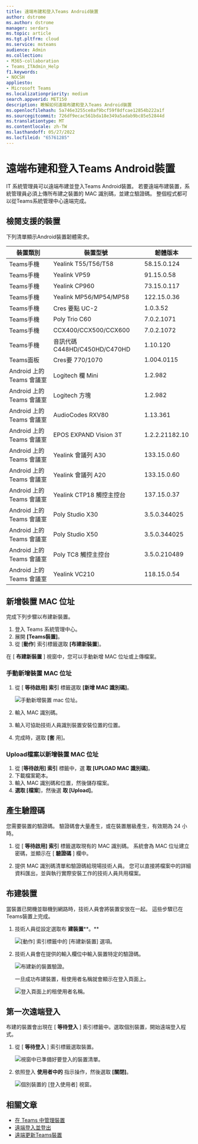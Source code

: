 ```yaml
---
title: 遠端布建和登入Teams Android裝置
author: dstrome
ms.author: dstrome
manager: serdars
ms.topic: article
ms.tgt.pltfrm: cloud
ms.service: msteams
audience: Admin
ms.collection:
- M365-collaboration
- Teams_ITAdmin_Help
f1.keywords:
- NOCSH
appliesto:
- Microsoft Teams
ms.localizationpriority: medium
search.appverid: MET150
description: 瞭解如何遠端布建和登入Teams Android裝置
ms.openlocfilehash: 5a746e3255ce8af9bcf59f8dfcae12854b222a1f
ms.sourcegitcommit: 726df9ecac561bda18e349a5adab9bc85e52844d
ms.translationtype: MT
ms.contentlocale: zh-TW
ms.lasthandoff: 05/27/2022
ms.locfileid: "65761285"
---
```

# <a name="remote-provisioning-and-sign-in-for-teams-android-devices"></a>遠端布建和登入Teams Android裝置

IT 系統管理員可以遠端布建並登入Teams Android裝置。 若要遠端布建裝置，系統管理員必須上傳所布建之裝置的 MAC 識別碼，並建立驗證碼。 整個程式都可以從Teams系統管理中心遠端完成。

## <a name="review-the-supported-devices"></a>檢閱支援的裝置

下列清單顯示Android裝置韌體需求。

|裝置類別|裝置型號|韌體版本|
|---|---|---|
|Teams手機|Yealink T55/T56/T58|58.15.0.124|
|Teams手機|Yealink VP59|91.15.0.58|
|Teams手機|Yealink CP960|73.15.0.117|
|Teams手機|Yealink MP56/MP54/MP58|122.15.0.36|
|Teams手機|Cres 要點 UC-2|1.0.3.52|
|Teams手機|Poly Trio C60|7.0.2.1071|
|Teams手機|CCX400/CCX500/CCX600 |7.0.2.1072|
|Teams手機|音訊代碼 C448HD/C450HD/C470HD|1.10.120|
|Teams面板|Cres要 770/1070|1.004.0115|
|Android 上的Teams 會議室|Logitech 欄 Mini|1.2.982|
|Android 上的Teams 會議室|Logitech 方塊|1.2.982|
|Android 上的Teams 會議室|AudioCodes RXV80|1.13.361|
|Android 上的Teams 會議室|EPOS EXPAND Vision 3T|1.2.2.21182.10|
|Android 上的Teams 會議室|Yealink 會議列 A30|133.15.0.60|
|Android 上的Teams 會議室|Yealink 會議列 A20|133.15.0.60|
|Android 上的Teams 會議室|Yealink CTP18 觸控主控台|137.15.0.37|
|Android 上的Teams 會議室|Poly Studio X30|3.5.0.344025|
|Android 上的Teams 會議室|Poly Studio X50|3.5.0.344025|
|Android 上的Teams 會議室|Poly TC8 觸控主控台 |3.5.0.210489|
|Android 上的Teams 會議室|Yealink VC210|118.15.0.54|

## <a name="add-a-device-mac-address"></a>新增裝置 MAC 位址

完成下列步驟以布建新裝置。

1. 登入 Teams 系統管理中心。
2. 展開 **[Teams裝置]**。
3. 從 [**動作**] 索引標籤選取 **[布建新裝置**]。

在 [ **布建新裝置** ] 視窗中，您可以手動新增 MAC 位址或上傳檔案。

### <a name="manually-add-a-device-mac-address"></a>手動新增裝置 MAC 位址

1. 從 [ **等待啟用] 索引** 標籤選取 **[新增 MAC 識別碼]**。

   ![手動新增裝置 mac 位址。](../media/remote-provision-6-new.png)

1. 輸入 MAC 識別碼。
1. 輸入可協助技術人員識別裝置安裝位置的位置。
1. 完成時，選取 **[套** 用]。

### <a name="upload-a-file-to-add-a-device-mac-address"></a>Upload檔案以新增裝置 MAC 位址

1. 從 [**等待啟用] 索引** 標籤中，選 **取 [UPLOAD MAC 識別碼]**。
2. 下載檔案範本。
3. 輸入 MAC 識別碼和位置，然後儲存檔案。
4. **選取 [檔案**]，然後選 **取 [Upload]**。

## <a name="generate-a-verification-code"></a>產生驗證碼

您需要裝置的驗證碼。 驗證碼會大量產生，或在裝置層級產生，有效期為 24 小時。

1. 從 [ **等待啟用] 索引** 標籤選取現有的 MAC 識別碼。
   系統會為 MAC 位址建立密碼，並顯示在 [ **驗證碼** ] 欄中。

2. 提供 MAC 識別碼清單和驗證碼給現場技術人員。 您可以直接將檔案中的詳細資料匯出，並與執行實際安裝工作的技術人員共用檔案。

## <a name="provision-the-device"></a>布建裝置

當裝置已開機並聯機到網路時，技術人員會將裝置安放在一起。 這些步驟已在Teams裝置上完成。

1. 技術人員從設定選取布 **建裝置****。**  

   ![[動作] 索引標籤中的 [布建新裝置] 選項。](../media/provision-device1.png)
  
2. 技術人員會在提供的輸入欄位中輸入裝置特定的驗證碼。

   ![布建新的裝置驗證。](../media/provision-device-verification1.png)

   一旦成功布建裝置，租使用者名稱就會顯示在登入頁面上。

   ![登入頁面上的租使用者名稱。](../media/provision-code.png)

## <a name="first-time-remote-sign-in"></a>第一次遠端登入

布建的裝置會出現在 [ **等待登入** ] 索引標籤中。選取個別裝置，開始遠端登入程式。

1. 從 [ **等待登入** ] 索引標籤選取裝置。

   ![視窗中已準備好要登入的裝置清單。](../media/remote-device1.png)

2. 依照登入 **使用者中的** 指示操作，然後選取 **[關閉]**。

   ![個別裝置的 [登入使用者] 視窗。](../media/sign-in-user.png)

## <a name="related-articles"></a>相關文章

- [在 Teams 中管理裝置](device-management.md)
- [遠端登入並登出](remote-sign-in-and-sign-out.md)
- [遠端更新Teams裝置](remote-update.md)
